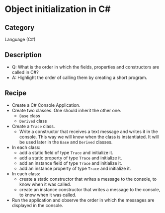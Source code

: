 # Object initialization in C#

## Category

Language (C#)

## Description

- Q: What is the order in which the fields, properties and constructors are called in C#?
- A: Highlight the order of calling them by creating a short program.

## Recipe

- Create a C# Console Application.
- Create two classes. One should inherit the other one.
  - `Base` class
  - `Derived` class
- Create a `Trace` class.
  - Write a constructor that receives a text message and writes it in the console. This way we will know when the class is instantiated. It will be used later in the `Base` and `Derived` classes.
- In each class:
  - add a static field of type `Trace` and initialize it.
  - add a static property of type `Trace` and initialize it.
  - add an instance field of type `Trace` and initialize it.
  - add an instance property of type `Trace` and initialize it.
- In each class:
  - create a static constructor that writes a message to the console, to know when it was called.
  - create an instance constructor that writes a message to the console, to know when it was called.
- Run the application and observe the order in which the messages are displayed in the console.

